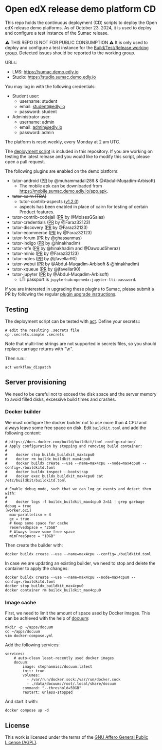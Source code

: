 # Open edX release demo platform CD

This repo holds the continuous deployment (CD) scripts to deploy the Open edX release demo platforms. As of October 23, 2024, it is used to deploy and configure a test instance of the Sumac release.

⚠ THIS REPO IS NOT FOR PUBLIC CONSUMPTION ⚠ It is only used to deploy and configure a test instance for the [Build/Test/Release working group](https://discuss.openedx.org/c/working-groups/build-test-release/30). Detected issues should be reported to the working group.

URLs:

- LMS: https://sumac.demo.edly.io
- Studio: https://studio.sumac.demo.edly.io

You may log in with the following credentials:

- Student user:
  - username: student
  - email: student@edly.io
  - password: student
- Administrator user:
  - username: admin
  - email: admin@edly.io
  - password: admin

The platform is reset weekly, every Monday at 2 am UTC.

The [deployment script](https://github.com/overhangio/openedx-release-demo/blob/master/.github/workflows/deploy.yml) is included in this repository. If you are working on testing the latest release and you would like to modify this script, please open a pull request.

The following plugins are enabled on the demo platform:

- tutor-android ([PR](https://github.com/overhangio/tutor-android/pull/28) by @muhammadali286 & @Abdul-Muqadim-Arbisoft)
  - The mobile apk can be downloaded from https://mobile.sumac.demo.edly.io/app.apk.
- ~~tutor-cairn (TBA)~~
  - tutor-contrib-aspects ([v1.2.0](https://github.com/openedx/tutor-contrib-aspects/tree/v1.2.0))
  - aspects has been enabled in place of cairn for testing of certain Product features.
- tutor-contrib-codejail ([PR](https://github.com/eduNEXT/tutor-contrib-codejail/pull/59) by @MoisesGSalas)
- tutor-credentials ([PR](https://github.com/overhangio/tutor-credentials/pull/49) by @Faraz32123)
- tutor-discovery ([PR](https://github.com/overhangio/tutor-discovery/pull/87) by @Faraz32123)
- tutor-ecommerce ([PR](https://github.com/overhangio/tutor-ecommerce/pull/84) by @Faraz32123)
- tutor-forum ([PR](https://github.com/overhangio/tutor-forum/pull/49) by @ghassanmas)
- tutor-indigo ([PR](https://github.com/overhangio/tutor-indigo/pull/101) by @hinakhadim)
- tutor-mfe ([PR](https://github.com/overhangio/tutor-mfe/pull/227) by @hinakhadim and @DawoudSheraz)
- tutor-minio ([PR](https://github.com/overhangio/tutor-minio/pull/51) by @Faraz32123)
- tutor-notes ([PR](https://github.com/overhangio/tutor-notes/pull/41) by @jfavellar90)
- tutor-webui ([PR](https://github.com/overhangio/tutor-webui/pull/19) by @Abdul-Muqadim-Arbisoft & @hinakhadim)
- tutor-xqueue ([PR](https://github.com/overhangio/tutor-xqueue/pull/34) by @jfavellar90)
- tutor-jupyter ([PR](https://github.com/overhangio/tutor-jupyter/pull/15) by @Abdul-Muqadim-Arbisoft)
  - LTI passport is `jupyterhub:openedx:jupyter-lti-password`.

If you are interested in upgrading these plugins to Sumac, please submit a PR by following the regular [plugin upgrade instructions](https://discuss.overhang.io/t/how-to-upgrade-a-tutor-plugin/1488).

## Testing

The deployment script can be tested with [act](https://github.com/nektos/act). Define your secrets::

    # edit the resulting .secrets file
    cp .secrets.sample .secrets

Note that multi-line strings are not supported in secrets files, so you should replace carriage returns with "\n".

Then run::

    act workflow_dispatch

## Server provisioning

We need to be careful not to exceed the disk space and the server memory to avoid filled disks, excessive build times and crashes.

### Docker builder

We must configure the docker builder not to use more than 4 CPU and always leave some free space on disk. Edit `buildkit.toml` and add the following content:

    # https://docs.docker.com/build/buildkit/toml-configuration/
    # Apply configuration by stopping and removing build container:
    #
    #    docker stop buildx_buildkit_max4cpu0
    #    docker rm buildx_buildkit_max4cpu0
    #    docker buildx create --use --name=max4cpu --node=max4cpu0 --config=./buildkitd.toml
    #    docker buildx inspect --bootstrap
    #    docker exec buildx_buildkit_max4cpu0 cat /etc/buildkit/buildkitd.toml

    # Enable debug mode, such that we can log gc events and detect them with:
    #
    #    docker logs -f buildx_buildkit_max4cpu0 2>&1 | grep garbage
    debug = true
    [worker.oci]
      max-parallelism = 4
      gc = true
      # Keep some space for cache
      reservedSpace = "25GB"
      # Always leave some free space
      minFreeSpace = "10GB"

Then create the builder with:

    docker buildx create --use --name=max4cpu --config=./buildkitd.toml

In case we are updating an existing builder, we need to stop and delete the container to apply the changes:

    docker buildx create --use --name=max4cpu --node=max4cpu0 --config=./buildkitd.toml
    docker stop buildx_buildkit_max4cpu0
    docker container rm buildx_buildkit_max4cpu0

### Image cache

First, we need to limit the amount of space used by Docker images. This can be achieved with the help of [docuum](https://github.com/stepchowfun/docuum):

    mkdir -p ~/apps/docuum
    cd ~/apps/docuum
    vim docker-compose.yml

Add the following services:

    services:
        # auto-clean least-recently used docker images
        docuum:
            image: stephanmisc/docuum:latest
            init: true
            volumes:
              - /var/run/docker.sock:/var/run/docker.sock
              - ./data/docuum:/root/.local/share/docuum
            command: "--threshold=50GB"
            restart: unless-stopped

And start it with:

    docker compose up -d

## License

This work is licensed under the terms of the [GNU Affero General Public License (AGPL)](https://github.com/overhangio/tutor/blob/master/LICENSE.txt).
